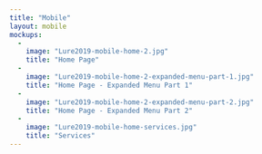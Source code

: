 ```yaml
---
title: "Mobile"
layout: mobile
mockups:
  -
    image: "Lure2019-mobile-home-2.jpg"
    title: "Home Page"
  -
    image: "Lure2019-mobile-home-2-expanded-menu-part-1.jpg"
    title: "Home Page - Expanded Menu Part 1"
  -
    image: "Lure2019-mobile-home-2-expanded-menu-part-2.jpg"
    title: "Home Page - Expanded Menu Part 2"
  -
    image: "Lure2019-mobile-home-services.jpg"
    title: "Services"
---
```

